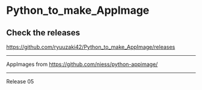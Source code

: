 # Python_to_make_AppImage

## Check the releases
https://github.com/ryuuzaki42/Python_to_make_AppImage/releases

---
AppImages from https://github.com/niess/python-appimage/

---
Release 05
